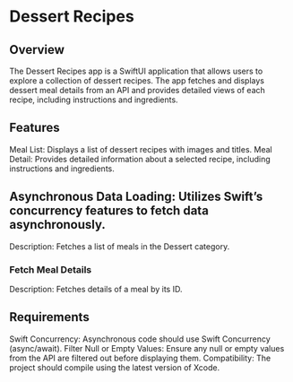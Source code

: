 # Dessert Recipes

## Overview
The Dessert Recipes app is a SwiftUI application that allows users to explore a collection of dessert recipes. The app fetches and displays dessert meal details from an API and provides detailed views of each recipe, including instructions and ingredients.

## Features
Meal List: Displays a list of dessert recipes with images and titles.
Meal Detail: Provides detailed information about a selected recipe, including instructions and ingredients.

## Asynchronous Data Loading: Utilizes Swift’s concurrency features to fetch data asynchronously.
Description: Fetches a list of meals in the Dessert category.

### Fetch Meal Details
Description: Fetches details of a meal by its ID.

## Requirements
Swift Concurrency: Asynchronous code should use Swift Concurrency (async/await).
Filter Null or Empty Values: Ensure any null or empty values from the API are filtered out before displaying them.
Compatibility: The project should compile using the latest version of Xcode.
